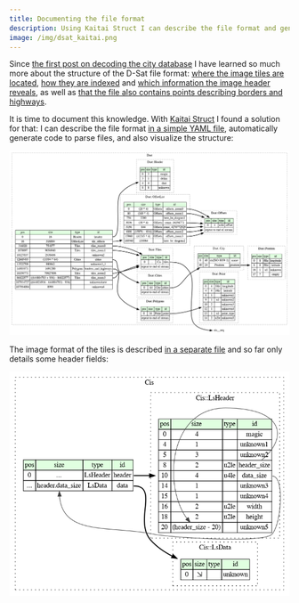 ```yaml
---
title: Documenting the file format
description: Using Kaitai Struct I can describe the file format and generate code and visualizations.
image: /img/dsat_kaitai.png
---
```


Since [the first post on decoding the city
database](/2005/03/26/decoding-the-city-database.html) I have learned
so much more about the structure of the D-Sat file format: [where the
image tiles are
located](https://dsat.igada.de/2024/04/02/finding-the-tiles.html),
[how they are
indexed](https://dsat.igada.de/2024/05/11/visualising-entropy.html)
and [which information the image header
reveals](https://dsat.igada.de/2024/04/20/understanding-the-image-header.html),
as well as [that the file also contains points describing borders and
highways](https://dsat.igada.de/2024/05/06/finding-somehing-unexpected.html).

It is time to document this knowledge. With [Kaitai
Struct](http://kaitai.io/) I found a solution for that: I can describe
the file format [in a simple YAML file](/src/dsat.ksy), automatically
generate code to parse files, and also visualize the structure:

[![Visualization of the D-Sat file structure](/img/dsat_kaitai.png)](/img/dsat_kaitai.png)

The image format of the tiles is described [in a separate
file](/src/cis.ksy) and so far only details some header fields:

![Visualization of the image file structure](/img/cis.png)
